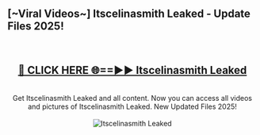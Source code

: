 <h2>[~Viral Videos~] Itscelinasmith Leaked - Update Files 2025!</h2>
<br>
<div align="center">
<h2><a href="https://betterlinks.top/A2PfLJ" rel="nofollow">🔴 CLICK HERE 🌐==►► Itscelinasmith Leaked</a></h2>
<br>
Get Itscelinasmith Leaked and all content. Now you can access all videos and pictures of Itscelinasmith Leaked. New Updated Files 2025!
<br>
<br>
<a href="https://betterlinks.top/A2PfLJ" rel="nofollow" data-target="animated-image.originalLink"><img src="https://i.ibb.co.com/WyWwxjT/player-gif2.gif" alt="Itscelinasmith Leaked" style="max-width: 100%; display: inline-block;" data-target="animated-image.originalImage"></a>
</div>
<br>
